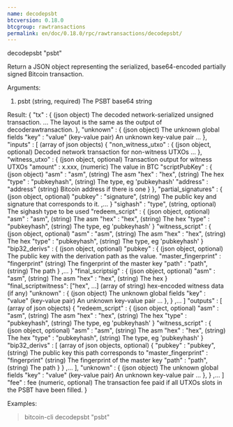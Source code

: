 ```yaml
---
name: decodepsbt
btcversion: 0.18.0
btcgroup: rawtransactions
permalink: en/doc/0.18.0/rpc/rawtransactions/decodepsbt/
---
```


decodepsbt "psbt"

Return a JSON object representing the serialized, base64-encoded partially signed Bitcoin transaction.

Arguments:
1. psbt    (string, required) The PSBT base64 string

Result:
{
  "tx" : {                   (json object) The decoded network-serialized unsigned transaction.
    ...                                      The layout is the same as the output of decoderawtransaction.
  },
  "unknown" : {                (json object) The unknown global fields
    "key" : "value"            (key-value pair) An unknown key-value pair
     ...
  },
  "inputs" : [                 (array of json objects)
    {
      "non_witness_utxo" : {   (json object, optional) Decoded network transaction for non-witness UTXOs
        ...
      },
      "witness_utxo" : {            (json object, optional) Transaction output for witness UTXOs
        "amount" : x.xxx,           (numeric) The value in BTC
        "scriptPubKey" : {          (json object)
          "asm" : "asm",            (string) The asm
          "hex" : "hex",            (string) The hex
          "type" : "pubkeyhash",    (string) The type, eg 'pubkeyhash'
          "address" : "address"     (string) Bitcoin address if there is one
        }
      },
      "partial_signatures" : {             (json object, optional)
        "pubkey" : "signature",           (string) The public key and signature that corresponds to it.
        ,...
      }
      "sighash" : "type",                  (string, optional) The sighash type to be used
      "redeem_script" : {       (json object, optional)
          "asm" : "asm",            (string) The asm
          "hex" : "hex",            (string) The hex
          "type" : "pubkeyhash",    (string) The type, eg 'pubkeyhash'
        }
      "witness_script" : {       (json object, optional)
          "asm" : "asm",            (string) The asm
          "hex" : "hex",            (string) The hex
          "type" : "pubkeyhash",    (string) The type, eg 'pubkeyhash'
        }
      "bip32_derivs" : {          (json object, optional)
        "pubkey" : {                     (json object, optional) The public key with the derivation path as the value.
          "master_fingerprint" : "fingerprint"     (string) The fingerprint of the master key
          "path" : "path",                         (string) The path
        }
        ,...
      }
      "final_scriptsig" : {       (json object, optional)
          "asm" : "asm",            (string) The asm
          "hex" : "hex",            (string) The hex
        }
       "final_scriptwitness": ["hex", ...] (array of string) hex-encoded witness data (if any)
      "unknown" : {                (json object) The unknown global fields
        "key" : "value"            (key-value pair) An unknown key-value pair
         ...
      },
    }
    ,...
  ]
  "outputs" : [                 (array of json objects)
    {
      "redeem_script" : {       (json object, optional)
          "asm" : "asm",            (string) The asm
          "hex" : "hex",            (string) The hex
          "type" : "pubkeyhash",    (string) The type, eg 'pubkeyhash'
        }
      "witness_script" : {       (json object, optional)
          "asm" : "asm",            (string) The asm
          "hex" : "hex",            (string) The hex
          "type" : "pubkeyhash",    (string) The type, eg 'pubkeyhash'
      }
      "bip32_derivs" : [          (array of json objects, optional)
        {
          "pubkey" : "pubkey",                     (string) The public key this path corresponds to
          "master_fingerprint" : "fingerprint"     (string) The fingerprint of the master key
          "path" : "path",                         (string) The path
          }
        }
        ,...
      ],
      "unknown" : {                (json object) The unknown global fields
        "key" : "value"            (key-value pair) An unknown key-value pair
         ...
      },
    }
    ,...
  ]
  "fee" : fee                      (numeric, optional) The transaction fee paid if all UTXOs slots in the PSBT have been filled.
}

Examples:
> bitcoin-cli decodepsbt "psbt"


